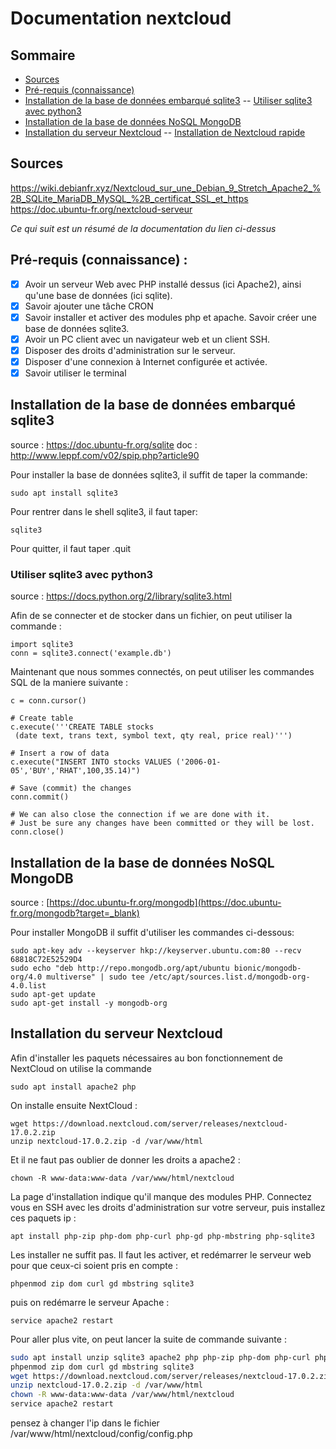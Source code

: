 # Documentation nextcloud

## Sommaire
- [Sources](#sources)
- [Pré-requis (connaissance)](#prerequis)
- [Installation de la base de données embarqué sqlite3](#installsqlite3)
-- [Utiliser sqlite3 avec python3](#usesqlite3)
- [Installation de la base de données NoSQL MongoDB](#mongodb)
- [Installation du serveur Nextcloud](#installnextcloud)
-- [Installation de Nextcloud rapide](#fastinstallnextcloud)

<span id=sources></span> 
## Sources
<a href="https://wiki.debian-fr.xyz/Nextcloud_sur_une_Debian_9_Stretch_Apache2_%2B_SQLite_MariaDB_MySQL_%2B_certificat_SSL_et_https" target="_blank"> https://wiki.debianfr.xyz/Nextcloud_sur_une_Debian_9_Stretch_Apache2_%2B_SQLite_MariaDB_MySQL_%2B_certificat_SSL_et_https </a>
<a href="https://doc.ubuntu-fr.org/nextcloud-serveur" target="_blank"> https://doc.ubuntu-fr.org/nextcloud-serveur </a>

*Ce qui suit est un résumé de la documentation du lien ci-dessus*

<span id=prerequis></span> 
## Pré-requis (connaissance) :

 - [x] Avoir un serveur Web avec PHP installé dessus (ici Apache2), ainsi qu'une base de données (ici sqlite).
 - [x] Savoir ajouter une tâche CRON
 - [x] Savoir installer et activer des modules php et apache. Savoir créer une base de données sqlite3.
 - [x] Avoir un PC client avec un navigateur web et un client SSH.
 - [x] Disposer des droits d'administration sur le serveur.
 - [x] Disposer d'une connexion à Internet configurée et activée.
 - [x] Savoir utiliser le terminal

<span id=installsqlite3></span> 
## Installation de la base de données embarqué sqlite3
source : <a href="https://doc.ubuntu-fr.org/sqlite" target="_blank"> https://doc.ubuntu-fr.org/sqlite </a>
doc :  <a href="http://www.leppf.com/v02/spip.php?article90" target="_blank"> http://www.leppf.com/v02/spip.php?article90 </a>

Pour installer la base de données sqlite3, il suffit de taper la commande:
```bash=
sudo apt install sqlite3
```

Pour rentrer dans le shell sqlite3, il faut taper:
```bash=
sqlite3
```

Pour quitter, il faut taper .quit

<span id=usesqlite3></span> 
### Utiliser sqlite3 avec python3
source : <a href="https://docs.python.org/2/library/sqlite3.html" target="_blank"> https://docs.python.org/2/library/sqlite3.html </a>

Afin de se connecter et de stocker dans un fichier, on peut utiliser la commande :
```python=
import sqlite3
conn = sqlite3.connect('example.db')
```
Maintenant que nous sommes connectés, on peut utiliser les commandes SQL de la maniere suivante :
```python=
c = conn.cursor()

# Create table
c.execute('''CREATE TABLE stocks
 (date text, trans text, symbol text, qty real, price real)''')

# Insert a row of data
c.execute("INSERT INTO stocks VALUES ('2006-01-05','BUY','RHAT',100,35.14)")

# Save (commit) the changes
conn.commit()

# We can also close the connection if we are done with it.
# Just be sure any changes have been committed or they will be lost.
conn.close()
```

<span id=mongodb></span> 
## Installation de la base de données NoSQL MongoDB

source : [https://doc.ubuntu-fr.org/mongodb](https://doc.ubuntu-fr.org/mongodb?target=_blank)

Pour installer MongoDB il suffit d'utiliser les commandes ci-dessous:
```bash=
sudo apt-key adv --keyserver hkp://keyserver.ubuntu.com:80 --recv 68818C72E52529D4
sudo echo "deb http://repo.mongodb.org/apt/ubuntu bionic/mongodb-org/4.0 multiverse" | sudo tee /etc/apt/sources.list.d/mongodb-org-4.0.list
sudo apt-get update
sudo apt-get install -y mongodb-org
```

<span id=installnextcloud></span> 
## Installation du serveur Nextcloud
Afin d'installer les paquets nécessaires au bon fonctionnement de NextCloud on utilise la commande 
```bash=
sudo apt install apache2 php
```

On installe ensuite NextCloud :

```bash=
wget https://download.nextcloud.com/server/releases/nextcloud-17.0.2.zip
unzip nextcloud-17.0.2.zip -d /var/www/html 
```
Et il ne faut pas oublier de donner les droits a apache2 :
```bash=
chown -R www-data:www-data /var/www/html/nextcloud
```
<!--  NE PAS FAIRE ! Soucis de fichier caché
On peut mettre nextcloud par défaut sur l'oridinateur avec la commande:
```bash
mv /var/www/html/nextcloud/* /var/www/html
```
--->
La page d'installation indique qu'il manque des modules PHP. Connectez vous en SSH  avec les  droits d'administration  sur votre serveur, puis installez ces paquets ip :
```bash=
apt install php-zip php-dom php-curl php-gd php-mbstring php-sqlite3
```
Les installer ne suffit pas. Il faut les activer, et redémarrer le serveur web pour que ceux-ci soient pris en compte :
```bash=
phpenmod zip dom curl gd mbstring sqlite3
```
puis on redémarre le serveur Apache :
```bash=
service apache2 restart
```

<span id=fastinstallnextcloud></span> 
Pour aller plus vite, on peut lancer la suite de commande suivante :
```bash
sudo apt install unzip sqlite3 apache2 php php-zip php-dom php-curl php-gd php-mbstring php-sqlite3 php-ldap
phpenmod zip dom curl gd mbstring sqlite3
wget https://download.nextcloud.com/server/releases/nextcloud-17.0.2.zip
unzip nextcloud-17.0.2.zip -d /var/www/html 
chown -R www-data:www-data /var/www/html/nextcloud
service apache2 restart
```

pensez à changer l'ip dans le fichier /var/www/html/nextcloud/config/config.php
